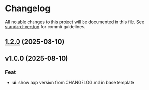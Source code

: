 # Changelog

All notable changes to this project will be documented in this file. See [standard-version](https://github.com/conventional-changelog/standard-version) for commit guidelines.

## [1.2.0](https://github.com/DarkyDieLJob/DjangoProyects/compare/v1.1.0...v1.2.0) (2025-08-10)

## v1.0.0 (2025-08-10)

### Feat

- **ui**: show app version from CHANGELOG.md in base template
